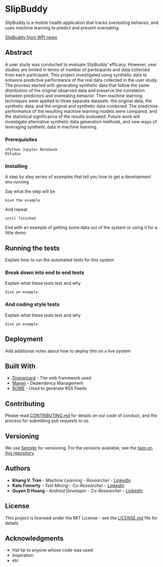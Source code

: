 # SlipBuddy

SlipBuddy is a mobile health application that tracks overeating behavior, and uses machine learning to predict and prevent overeating. 

[SlipBuddy from WPI news](https://www.wpi.edu/news/put-cookie-down-wpi-and-uconn-researchers-create-app-predict-and-intervene-users-overeating "SlipBuddy from WPI news page")


## Abstract

A user study was conducted to evaluate SlipBuddy’ efficacy. However, user studies are limited in terms of number of participants and data collected from each participant. This project investigated using synthetic data to enhance predictive performance of the real data collected in the user study. The process started with generating synthetic data that follow the same distribution of the original observed data and preserve the correlation between predictors and overeating behavior. Then machine learning techniques were applied to three separate datasets: the original data, the synthetic data, and the original and synthetic data combined. The predictive performance of the resulting machine learning models were compared, and the statistical significance of the results evaluated. Future work will investigate alternative synthetic data generation methods, and new ways of leveraging synthetic data in machine learning. 


### Prerequisites

```
iPython Jupyter Notebook
RStudio
```

### Installing

A step by step series of examples that tell you how to get a development env running

Say what the step will be

```
Give the example
```

And repeat

```
until finished
```

End with an example of getting some data out of the system or using it for a little demo

## Running the tests

Explain how to run the automated tests for this system

### Break down into end to end tests

Explain what these tests test and why

```
Give an example
```

### And coding style tests

Explain what these tests test and why

```
Give an example
```

## Deployment

Add additional notes about how to deploy this on a live system

## Built With

* [Dropwizard](http://www.dropwizard.io/1.0.2/docs/) - The web framework used
* [Maven](https://maven.apache.org/) - Dependency Management
* [ROME](https://rometools.github.io/rome/) - Used to generate RSS Feeds

## Contributing

Please read [CONTRIBUTING.md](https://gist.github.com/PurpleBooth/b24679402957c63ec426) for details on our code of conduct, and the process for submitting pull requests to us.

## Versioning

We use [SemVer](http://semver.org/) for versioning. For the versions available, see the [tags on this repository](https://github.com/your/project/tags). 

## Authors 

* **Khang V. Tran** - *Machine Learning - Researcher* - [LinkedIn](https://www.linkedin.com/in/khang-vinh-tran/)
* **Kate Finnerty** - *Text Mining - Co-Researcher* - [LinkedIn](https://www.linkedin.com/in/finnertyk/)
* **Quyen D Hoang** - *Android Developer - Co-Researcher* - [LinkedIn](https://www.linkedin.com/in/quyendinhthuchoang/)


## License

This project is licensed under the MIT License - see the [LICENSE.md](LICENSE.md) file for details

## Acknowledgments

* Hat tip to anyone whose code was used
* Inspiration
* etc

